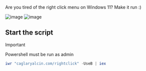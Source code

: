 Are you tired of the right click menu on Windows 11? Make it run :)

![image](https://github.com/user-attachments/assets/764b239f-2841-441c-8669-1f6bce18f4d7)
![image](https://github.com/user-attachments/assets/b4bb6ed6-94d3-4d8a-8ed6-2b33423c96d0)

## Start the script

> [!IMPORTANT]  
> Powershell must be run as admin

```powershell
iwr "caglaryalcin.com/rightclick" -UseB | iex
```
